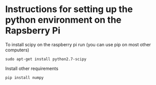 # Instructions for setting up the python environment on the Rapsberry Pi

To install scipy on the raspberry pi run (you can use pip on most other computers)
```
sudo apt-get install python2.7-scipy
```

Install other requirements
```
pip install numpy
```

